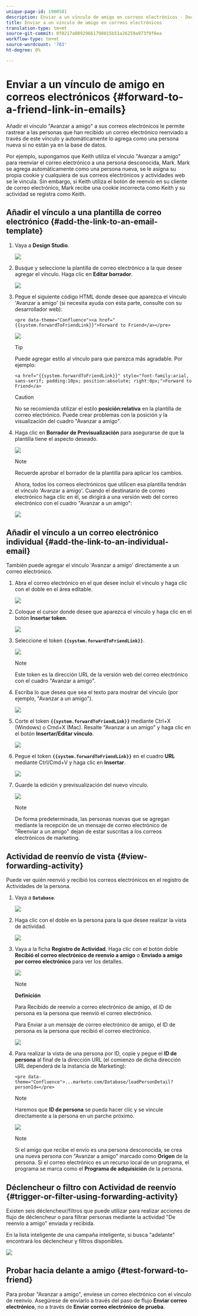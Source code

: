 ```yaml
---
unique-page-id: 1900581
description: Enviar a un vínculo de amigo en correos electrónicos - Documentos de marketing - Documentación del producto
title: Enviar a un vínculo de amigo en correos electrónicos
translation-type: tm+mt
source-git-commit: 0f0217a88929661798015b51a26259a973f9f6ea
workflow-type: tm+mt
source-wordcount: '703'
ht-degree: 0%

---
```



# Enviar a un vínculo de amigo en correos electrónicos {#forward-to-a-friend-link-in-emails}

Añadir el vínculo &quot;Avanzar a amigo&quot; a sus correos electrónicos le permite rastrear a las personas que han recibido un correo electrónico reenviado a través de este vínculo y automáticamente lo agrega como una persona nueva si no están ya en la base de datos.

Por ejemplo, supongamos que Keith utiliza el vínculo &quot;Avanzar a amigo&quot; para reenviar el correo electrónico a una persona desconocida, Mark. Mark se agrega automáticamente como una persona nueva, se le asigna su propia cookie y cualquiera de sus correos electrónicos y actividades web se le vincula. Sin embargo, si Keith utiliza el botón de reenvío en su cliente de correo electrónico, Mark recibe una cookie incorrecta como Keith y su actividad se registra como Keith.

## Añadir el vínculo a una plantilla de correo electrónico {#add-the-link-to-an-email-template}

1. Vaya a **Design Studio**.

   ![](assets/one-8.png)

1. Busque y seleccione la plantilla de correo electrónico a la que desee agregar el vínculo. Haga clic en **Editar borrador**.

   ![](assets/two-7.png)

1. Pegue el siguiente código HTML donde desee que aparezca el vínculo &#39;Avanzar a amigo&#39; (si necesita ayuda con esta parte, consulte con su desarrollador web):

   `<pre data-theme="Confluence"><a href="{{system.forwardToFriendLink}}">Forward to Friend</a></pre>`

   ![](assets/three-7.png)

   >[!TIP]
   >
   >
   >Puede agregar estilo al vínculo para que parezca más agradable. Por ejemplo:
   >
   >`<a href="{{system.forwardToFriendLink}}" style="font-family:arial, sans-serif; padding:10px; position:absolute; right:0px;">Forward to Friend</a>`

   >[!CAUTION]
   >
   >No se recomienda utilizar el estilo **posición:relativa** en la plantilla de correo electrónico. Puede crear problemas con la posición y la visualización del cuadro &quot;Avanzar a amigo&quot;.

1. Haga clic en **Borrador de Previsualización** para asegurarse de que la plantilla tiene el aspecto deseado.

   ![](assets/four-5.png)

   >[!NOTE]
   >
   >Recuerde aprobar el borrador de la plantilla para aplicar los cambios.

   Ahora, todos los correos electrónicos que utilicen esa plantilla tendrán el vínculo &#39;Avanzar a amigo&#39;. Cuando el destinatario de correo electrónico haga clic en él, se dirigirá a una versión web del correo electrónico con el cuadro &quot;Avanzar a un amigo&quot;:

   ![](assets/f2afbox.png)

## Añadir el vínculo a un correo electrónico individual {#add-the-link-to-an-individual-email}

También puede agregar el vínculo &#39;Avanzar a amigo&#39; directamente a un correo electrónico.

1. Abra el correo electrónico en el que desee incluir el vínculo y haga clic con el doble en el área editable.

   ![](assets/five-4.png)

1. Coloque el cursor donde desee que aparezca el vínculo y haga clic en el botón **Insertar token**.

   ![](assets/six-2.png)

1. Seleccione el token **`{{system.forwardToFriendLink}}`**.

   ![](assets/seven-1.png)

   >[!NOTE]
   >
   >Este token es la dirección URL de la versión web del correo electrónico con el cuadro &quot;Avanzar a amigo&quot;.

1. Escriba lo que desea que sea el texto para mostrar del vínculo (por ejemplo, &quot;Avanzar a un amigo&quot;).

   ![](assets/seven-1.png)

1. Corte el token **`{{system.forwardToFriendLink}}`** mediante Ctrl+X (Windows) o Cmd+X (Mac). Resalte &quot;Avanzar a un amigo&quot; y haga clic en el botón **Insertar/Editar vínculo**.

   ![](assets/eight-1.png)

1. Pegue el token **`{{system.forwardToFriendLink}}`** en el cuadro **URL** mediante Ctrl/Cmd+V y haga clic en **Insertar**.

   ![](assets/nine.png)

1. Guarde la edición y previsualización del nuevo vínculo.

   ![](assets/ten-1.png)

   >[!NOTE]
   >
   >De forma predeterminada, las personas nuevas que se agregan mediante la recepción de un mensaje de correo electrónico de &quot;Reenviar a un amigo&quot; dejan de estar suscritas a los correos electrónicos de marketing.

## Actividad de reenvío de vista {#view-forwarding-activity}

Puede ver quién reenvió y recibió los correos electrónicos en el registro de Actividades de la persona.

1. Vaya a **`Database`**.

   ![](assets/db.png)

1. Haga clic con el doble en la persona para la que desee realizar la vista de actividad.

   ![](assets/fourteen.png)

1. Vaya a la ficha **Registro de Actividad**. Haga clic con el botón doble **Recibió el correo electrónico de reenvío a amigo** o **Enviado a amigo por correo electrónico** para ver los detalles.

   ![](assets/fifteen.png)

   >[!NOTE]
   >
   >**Definición**
   >
   >Para Recibido de reenvío a correo electrónico de amigo, el ID de persona es la persona que reenvió el correo electrónico.
   >
   >Para Enviar a un mensaje de correo electrónico de amigo, el ID de persona es la persona que recibió el correo electrónico.

   ![](assets/sixteen.png)

1. Para realizar la vista de una persona por ID, copie y pegue el **ID de persona** al final de la dirección URL (el comienzo de dicha dirección URL dependerá de la instancia de Marketing):

   `<pre data-theme="Confluence">...marketo.com/Database/loadPersonDetail?personId=</pre>`

   >[!NOTE]
   >
   >Haremos que **ID de persona** se pueda hacer clic y se vincule directamente a la persona en un parche próximo.

   ![](assets/seventeen.png)

   >[!NOTE]
   >
   >Si el amigo que recibe el envío es una persona desconocida, se crea una nueva persona con &quot;Avanzar a amigo&quot; marcado como **Origen** de la persona.
   >Si el correo electrónico es un recurso local de un programa, el programa se marca como el **Programa de adquisición** de la persona.

## Déclencheur o filtro con Actividad de reenvío {#trigger-or-filter-using-forwarding-activity}

Existen seis déclencheur/filtros que puede utilizar para realizar acciones de flujo de déclencheur o para filtrar personas mediante la actividad &quot;De reenvío a amigo&quot; enviada y recibida.

En la lista inteligente de una campaña inteligente, si busca &quot;adelante&quot; encontrará los déclencheur y filtros disponibles.

![](assets/nineteen.png)

## Probar hacia delante a amigo {#test-forward-to-friend}

Para probar &quot;Avanzar a amigo&quot;, envíese un correo electrónico con el vínculo de reenvío. Asegúrese de enviarlo a través del paso de flujo **Enviar correo electrónico**, *no* a través de **Enviar correo electrónico de prueba**.
